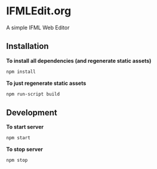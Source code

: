 # IFMLEdit.org

A simple IFML Web Editor

## Installation

__To install all dependencies (and regenerate static assets)__
```bash
npm install
```

__To just regenerate static assets__
```bash
npm run-script build
```

## Development

__To start server__
```bash
npm start
```

__To stop server__
```bash
npm stop
```
